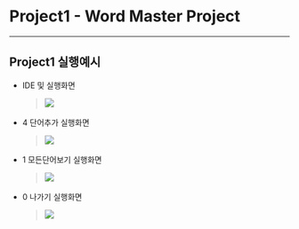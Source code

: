 # Project1 - Word Master Project
----------------
## Project1 실행예시
  + IDE 및 실행화면
    > <img src = "screenshot/IDE, 실행화면.png" width = "600">
    
  + 4 단어추가 실행화면
    > <img src = "screenshot/4 단어추가 실행예시.png" width = "600">
    
  + 1 모든단어보기 실행화면
    > <img src = "screenshot/1 모든 단어보기 실행예시.png" width = "600">
    
  + 0 나가기 실행화면
    > <img src = "screenshot/0 나가기 실행예시.png" width = "600">
